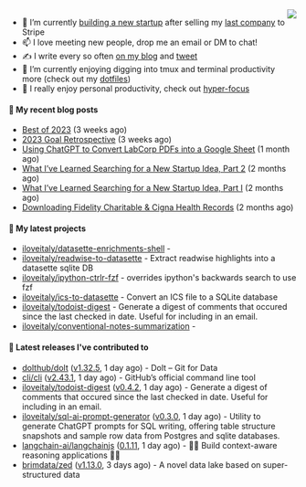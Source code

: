 <img align="right" src="https://github-readme-stats.vercel.app/api?username=iloveitaly&show_icons=true&text_color=718096&hide_title=true"/>

- 🔭 I’m currently [building a new startup](https://mikebian.co/bye-stripe-on-to-the-next-adventure/) after selling my [last company](https://suitesync.io) to Stripe
- 📫 I love meeting new people, drop me an email or DM to chat!
- ✍️ I write every so often [on my blog](http://mikebian.co/) and [tweet](https://twitter.com/mike_bianco)
- 🌱 I’m currently enjoying digging into tmux and terminal productivity more (check out my [dotfiles](https://github.com/iloveitaly/dotfiles))
- 💬 I really enjoy personal productivity, check out [hyper-focus](https://github.com/iloveitaly/hyper-focus)

#### 📜 My recent blog posts


- [Best of 2023](https://mikebian.co/best-of-2023/) (3 weeks ago)
- [2023 Goal Retrospective](https://mikebian.co/2023-goal-retrospective/) (3 weeks ago)
- [Using ChatGPT to Convert LabCorp PDFs into a Google Sheet](https://mikebian.co/using-chatgpt-to-convert-labcorp-pdfs-into-a-google-sheet/) (1 month ago)
- [What I’ve Learned Searching for a New Startup Idea, Part 2](https://mikebian.co/what-ive-learned-searching-for-a-new-startup-idea-part-2/) (2 months ago)
- [What I’ve Learned Searching for a New Startup Idea, Part I](https://mikebian.co/what-ive-learned-searching-for-a-new-startup-idea-part-i/) (2 months ago)
- [Downloading Fidelity Charitable &amp; Cigna Health Records](https://mikebian.co/downloading-fidelity-charitable-cigna-health-records/) (2 months ago)

#### 🌱 My latest projects


- [iloveitaly/datasette-enrichments-shell](https://github.com/iloveitaly/datasette-enrichments-shell) - 
- [iloveitaly/readwise-to-datasette](https://github.com/iloveitaly/readwise-to-datasette) - Extract readwise highlights into a datasette sqlite DB
- [iloveitaly/ipython-ctrlr-fzf](https://github.com/iloveitaly/ipython-ctrlr-fzf) - overrides ipython&#39;s backwards search to use fzf
- [iloveitaly/ics-to-datasette](https://github.com/iloveitaly/ics-to-datasette) - Convert an ICS file to a SQLite database
- [iloveitaly/todoist-digest](https://github.com/iloveitaly/todoist-digest) - Generate a digest of comments that occured since the last checked in date. Useful for including in an email.
- [iloveitaly/conventional-notes-summarization](https://github.com/iloveitaly/conventional-notes-summarization) - 

#### 🔭 Latest releases I've contributed to


- [dolthub/dolt](https://github.com/dolthub/dolt) ([v1.32.5](https://github.com/dolthub/dolt/releases/tag/v1.32.5), 1 day ago) - Dolt – Git for Data
- [cli/cli](https://github.com/cli/cli) ([v2.43.1](https://github.com/cli/cli/releases/tag/v2.43.1), 1 day ago) - GitHub’s official command line tool
- [iloveitaly/todoist-digest](https://github.com/iloveitaly/todoist-digest) ([v0.4.2](https://github.com/iloveitaly/todoist-digest/releases/tag/v0.4.2), 1 day ago) - Generate a digest of comments that occured since the last checked in date. Useful for including in an email.
- [iloveitaly/sql-ai-prompt-generator](https://github.com/iloveitaly/sql-ai-prompt-generator) ([v0.3.0](https://github.com/iloveitaly/sql-ai-prompt-generator/releases/tag/v0.3.0), 1 day ago) - Utility to generate ChatGPT prompts for SQL writing, offering table structure snapshots and sample row data from Postgres and sqlite databases.
- [langchain-ai/langchainjs](https://github.com/langchain-ai/langchainjs) ([0.1.11](https://github.com/langchain-ai/langchainjs/releases/tag/0.1.11), 1 day ago) - 🦜🔗 Build context-aware reasoning applications 🦜🔗
- [brimdata/zed](https://github.com/brimdata/zed) ([v1.13.0](https://github.com/brimdata/zed/releases/tag/v1.13.0), 3 days ago) - A novel data lake based on super-structured data
